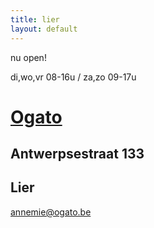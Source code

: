 ```yaml
---
title: lier
layout: default
---
```


nu open!

di,wo,vr 08-16u / za,zo 09-17u

# [Ogato](/)

## Antwerpsestraat 133
## Lier

<a href="mailto:annemie@ogato.be">annemie@ogato.be</a>

